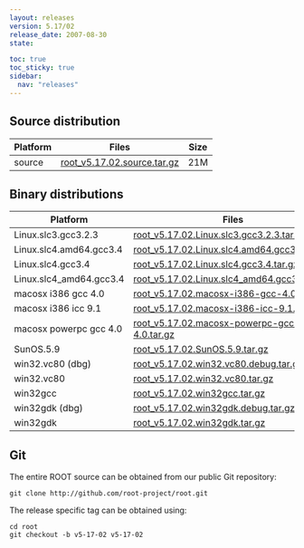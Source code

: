 ```yaml
---
layout: releases
version: 5.17/02
release_date: 2007-08-30
state:

toc: true
toc_sticky: true
sidebar:
  nav: "releases"
---
```



## Source distribution

| Platform       | Files | Size |
|-----------|-------|-----|
| source | [root_v5.17.02.source.tar.gz](https://root.cern/download/root_v5.17.02.source.tar.gz) |  21M |


## Binary distributions

| Platform       | Files | Size |
|-----------|-------|-----|
| Linux.slc3.gcc3.2.3 | [root_v5.17.02.Linux.slc3.gcc3.2.3.tar.gz](https://root.cern/download/root_v5.17.02.Linux.slc3.gcc3.2.3.tar.gz) |  36M |
| Linux.slc4.amd64.gcc3.4 | [root_v5.17.02.Linux.slc4.amd64.gcc3.4.tar.gz](https://root.cern/download/root_v5.17.02.Linux.slc4.amd64.gcc3.4.tar.gz) |  39M |
| Linux.slc4.gcc3.4 | [root_v5.17.02.Linux.slc4.gcc3.4.tar.gz](https://root.cern/download/root_v5.17.02.Linux.slc4.gcc3.4.tar.gz) |  37M |
| Linux.slc4_amd64.gcc3.4 | [root_v5.17.02.Linux.slc4_amd64.gcc3.4.tar.gz](https://root.cern/download/root_v5.17.02.Linux.slc4_amd64.gcc3.4.tar.gz) |  38M |
| macosx i386 gcc 4.0 | [root_v5.17.02.macosx-i386-gcc-4.0.tar.gz](https://root.cern/download/root_v5.17.02.macosx-i386-gcc-4.0.tar.gz) |  40M |
| macosx i386 icc 9.1 | [root_v5.17.02.macosx-i386-icc-9.1.tar.gz](https://root.cern/download/root_v5.17.02.macosx-i386-icc-9.1.tar.gz) |  73M |
| macosx powerpc gcc 4.0 | [root_v5.17.02.macosx-powerpc-gcc-4.0.tar.gz](https://root.cern/download/root_v5.17.02.macosx-powerpc-gcc-4.0.tar.gz) |  36M |
| SunOS.5.9 | [root_v5.17.02.SunOS.5.9.tar.gz](https://root.cern/download/root_v5.17.02.SunOS.5.9.tar.gz) |  41M |
| win32.vc80 (dbg) | [root_v5.17.02.win32.vc80.debug.tar.gz](https://root.cern/download/root_v5.17.02.win32.vc80.debug.tar.gz) |  89M |
| win32.vc80 | [root_v5.17.02.win32.vc80.tar.gz](https://root.cern/download/root_v5.17.02.win32.vc80.tar.gz) |  38M |
| win32gcc | [root_v5.17.02.win32gcc.tar.gz](https://root.cern/download/root_v5.17.02.win32gcc.tar.gz) |  43M |
| win32gdk (dbg) | [root_v5.17.02.win32gdk.debug.tar.gz](https://root.cern/download/root_v5.17.02.win32gdk.debug.tar.gz) |  84M |
| win32gdk | [root_v5.17.02.win32gdk.tar.gz](https://root.cern/download/root_v5.17.02.win32gdk.tar.gz) |  42M |


## Git
The entire ROOT source can be obtained from our public Git repository:

~~~
git clone http://github.com/root-project/root.git
~~~
The release specific tag can be obtained using:
~~~
cd root
git checkout -b v5-17-02 v5-17-02
~~~

